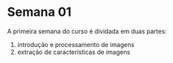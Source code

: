 # Semana 01

A primeira semana do curso é dividada em duas partes:
1. introdução e processamento de imagens
2. extração de características de imagens
